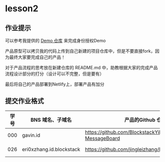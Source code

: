 # lesson2

## 作业提示

可以参考我提供的 [Demo 仓库](https://github.com/BlockstackYikuaiCourse/Blockstack-MessageBoard) 来完成身份授权Demo

产品原型可以拷贝我的代码上传到自己新建的项目仓库中，但是不要直接fork，因为最终大家要完成自己的产品！

对于产品流程的思考放在新建仓库的 README.md 中，助教根据大家的完成产品流程设计部分的打分（设计可以不完整，但是要有）

最后将自己的产品部署到Netlify上，部署产品有加分

## 提交作业格式

| 学号 |BNS 域名、子域名 | 产品的Github 仓库地址 | 部署Netlify的地址 |
|---|---|---|---|
| 000 | gavin.id | https://github.com/BlockstackYikuaiCourse/Blockstack-MessageBoard | https://bsmessboard.netlify.com/ |
| 026 | eri0xzhang.id.blockstack |https://github.com/jingleizhang/Blockstack-AuthDemo  | https://blackstack-auth-demo.netlify.com/ |
